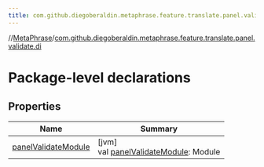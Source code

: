 ```yaml
---
title: com.github.diegoberaldin.metaphrase.feature.translate.panel.validate.di
---
```

//[MetaPhrase](../../index.html)/[com.github.diegoberaldin.metaphrase.feature.translate.panel.validate.di](index.html)



# Package-level declarations



## Properties


| Name | Summary |
|---|---|
| [panelValidateModule](panel-validate-module.html) | [jvm]<br>val [panelValidateModule](panel-validate-module.html): Module |

